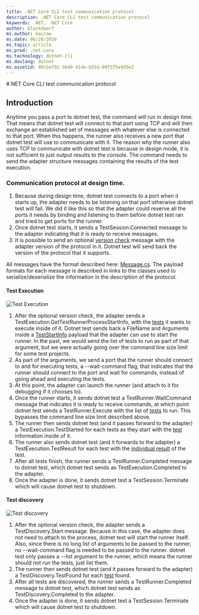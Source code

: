 ```yaml
---
title: .NET Core CLI test communication protocol
description: .NET Core CLI test communication protocol
keywords: .NET, .NET Core
author: blackdwarf
ms.author: mairaw
ms.date: 06/20/2016
ms.topic: article
ms.prod: .net-core
ms.technology: dotnet-cli
ms.devlang: dotnet
ms.assetid: 88cba792-3640-41de-b55d-00f575e9d5e2
---
```


#.NET Core CLI test communication protocol

## Introduction
Anytime you pass a port to dotnet test, the command will run in design time. That means that dotnet test will connect to that port
using TCP and will then exchange an established set of messages with whatever else is connected to that port. When this happens, the runner
also receives a new port that dotnet test will use to communicate with it. The reason why the runner also uses TCP to
communicate with dotnet test is because in design mode, it is not sufficient to just output results to the console. The 
command needs to send the adapter structure messages containing the results of the test execution.

### Communication protocol at design time.

1. Because during design time, dotnet test connects to a port when it starts up, the adapter needs to be listening on 
that port otherwise dotnet test will fail. We did it like this so that the adapter could reserve all the ports it needs 
by binding and listening to them before dotnet test ran and tried to get ports for the runner.
2. Once dotnet test starts, it sends a TestSession.Connected message to the adapter indicating that it is ready to receive messages.
3. It is possible to send an optional 
[version check](https://github.com/dotnet/cli/blob/rel/1.0.0-preview2/src/Microsoft.Extensions.Testing.Abstractions/Messages/ProtocolVersionMessage.cs) 
message with the adapter version of the protocol in it. Dotnet test will send back the version of the protocol that it supports.

All messages have the format described here: 
[Message.cs](https://github.com/dotnet/cli/blob/rel/1.0.0-preview2/src/Microsoft.Extensions.Testing.Abstractions/Messages/Message.cs). 
The payload formats for each message is described in links to the classes used to serialize/deserialize the information in the description of the protocol.

#### Test Execution
![Test Execution](./media/test-protocol/dotnet-test-execute.png)

1. After the optional version check, the adapter sends a TestExecution.GetTestRunnerProcessStartInfo, with the 
[tests](https://github.com/dotnet/cli/blob/rel/1.0.0-preview2/src/Microsoft.Extensions.Testing.Abstractions/Messages/RunTestsMessage.cs) it wants to execute inside of it. Dotnet test sends back a FileName and Arguments inside a [TestStartInfo](https://github.com/dotnet/cli/blob/rel/1.0.0-preview2/src/dotnet/commands/dotnet-test/TestStartInfo.cs) payload that the adapter can use to start the runner. In the past, we would send the list of tests to run as part of that argument, but we were actually going over the command line size limit for some test projects.
  1. As part of the arguments, we send a port that the runner should connect to and for executing tests, a --wait-command flag, that indicates that the runner should connect to the port and wait for commands, instead of going ahead and executing the tests.
2. At this point, the adapter can launch the runner (and attach to it for debugging if it chooses to).
3. Once the runner starts, it sends dotnet test a TestRunner.WaitCommand message that indicates it is ready to receive commands, at which point dotnet test sends a TestRunner.Execute with the list of [tests](https://github.com/dotnet/cli/blob/rel/1.0.0-preview2/src/Microsoft.Extensions.Testing.Abstractions/Messages/RunTestsMessage.cs) to run. This bypasses the command line size limit described above.
4. The runner then sends dotnet test (and it passes forward to the adapter) a TestExecution.TestStarted for each tests as they start with the [test](https://github.com/dotnet/cli/blob/rel/1.0.0-preview2/src/Microsoft.Extensions.Testing.Abstractions/Test.cs) information inside of it.
5. The runner also sends dotnet test (and it forwards to the adapter) a TestExecution.TestResult for each test with the [individual result](https://github.com/dotnet/cli/blob/rel/1.0.0-preview2/src/Microsoft.Extensions.Testing.Abstractions/TestResult.cs) of the test.
6. After all tests finish, the runner sends a TestRunner.Completed message to dotnet test, which dotnet test sends as TestExecution.Completed to the adapter.
7. Once the adapter is done, it sends dotnet test a TestSession.Terminate which will cause dotnet test to shutdown.

#### Test discovery
![Test discovery](./media/test-protocol/dotnet-test-discover.png)

1. After the optional version check, the adapter sends a TestDiscovery.Start message. Because in this case, the adapter does not need to attach to the process, dotnet test will start the runner itself. Also, since there is no long list of arguments to be passed to the runner, no --wait-command flag is needed to be passed to the runner. dotnet test only passes a --list argument to the runner, which means the runner should not run the tests, just list them.
2. The runner then sends dotnet test (and it passes forward to the adapter) a TestDiscovery.TestFound for each [test](https://github.com/dotnet/cli/blob/rel/1.0.0-preview2/src/Microsoft.Extensions.Testing.Abstractions/Test.cs) found.
3. After all tests are discovered, the runner sends a TestRunner.Completed message to dotnet test, which dotnet test sends as TestDiscovery.Completed to the adapter.
4. Once the adapter is done, it sends dotnet test a TestSession.Terminate which will cause dotnet test to shutdown.
